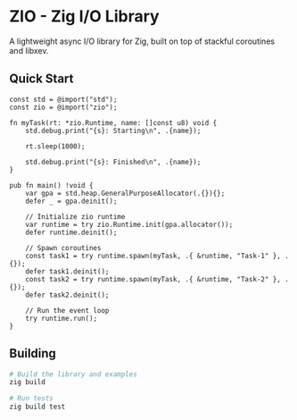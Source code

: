 # ZIO - Zig I/O Library

A lightweight async I/O library for Zig, built on top of stackful coroutines and libxev.

## Quick Start

```zig
const std = @import("std");
const zio = @import("zio");

fn myTask(rt: *zio.Runtime, name: []const u8) void {
    std.debug.print("{s}: Starting\n", .{name});

    rt.sleep(1000);

    std.debug.print("{s}: Finished\n", .{name});
}

pub fn main() !void {
    var gpa = std.heap.GeneralPurposeAllocator(.{}){};
    defer _ = gpa.deinit();

    // Initialize zio runtime
    var runtime = try zio.Runtime.init(gpa.allocator());
    defer runtime.deinit();

    // Spawn coroutines
    const task1 = try runtime.spawn(myTask, .{ &runtime, "Task-1" }, .{});
    defer task1.deinit();
    const task2 = try runtime.spawn(myTask, .{ &runtime, "Task-2" }, .{});
    defer task2.deinit();

    // Run the event loop
    try runtime.run();
}
```

## Building

```bash
# Build the library and examples
zig build

# Run tests
zig build test
```

